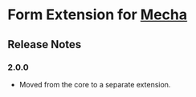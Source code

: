 Form Extension for [Mecha](https://github.com/mecha-cms/mecha)
==============================================================

Release Notes
-------------

### 2.0.0

 - Moved from the core to a separate extension.